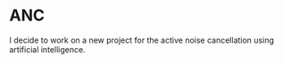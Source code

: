 # ANC
I decide to work on a new project for the active noise cancellation using artificial intelligence.
 
